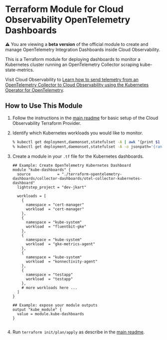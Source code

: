 # Terraform Module for Cloud Observability OpenTelemetry Dashboards

**:warning:** You are viewing a **beta version** of the official
module to create and manage OpenTelemetry Integration Dashboards inside Cloud Observability.

This is a Terraform module for deploying dashboards to monitor a Kubernetes cluster running an OpenTelemetry Collector scraping kube-state-metrics.

Visit Cloud Observability to [Learn how to send telemetry from an OpenTelemetry Collector to Cloud Observability using the Kubernetes Operator for OpenTelemetry](https://docs.lightstep.com/paths/collector-operator-path).

## How to Use This Module

1. Follow the instructions in the [main readme](https://github.com/lightstep/terraform-opentelemetry-dashboards) for basic setup of the Cloud Observability Terraform Provider.

2. Identify which Kubernetes workloads you would like to monitor.
    ```bash
    % kubectl get deployment,daemonset,statefulset -A | awk ‘{print $1 $2}’
    % kubectl get deployment,daemonset,statefulset -A -o jsonpath='{range .items[*]}namespace:{@.metadata.namespace} workload:{@.metadata.name}{"\n"}{end}'
    ```
3. Create a module in your `.tf` file for the Kubernetes dashboards.
    ```
    ## Example: Create OpenTelemetry Kubernetes Dashboard
    module "kube-dashboards" {
      source            = "./terraform-opentelemetry-dashboards/collector-dashboards/otel-collector-kubernetes-dashboard"
      lightstep_project = "dev-jkart"

      workloads = [
        {
          namespace = "cert-manager"
          workload  = "cert-manager"
        },
        {
          namespace = "kube-system"
          workload  = "fluentbit-gke"
        },
        {
          namespace = "kube-system"
          workload  = "gke-metrics-agent"
        },
        {
          namespace = "kube-system"
          workload  = "konnectivity-agent"
        },
        {
          namespace = "testapp"
          workload  = "testapp"
        },
        # more workloads here ...
      ]
    }

    ## Example: expose your module outputs
    output "kube_module" {
      value = module.kube-dashboards
    }


    ```
4. Run `terraform init/plan/apply` as describe in the [main readme](https://github.com/lightstep/terraform-opentelemetry-dashboards).

